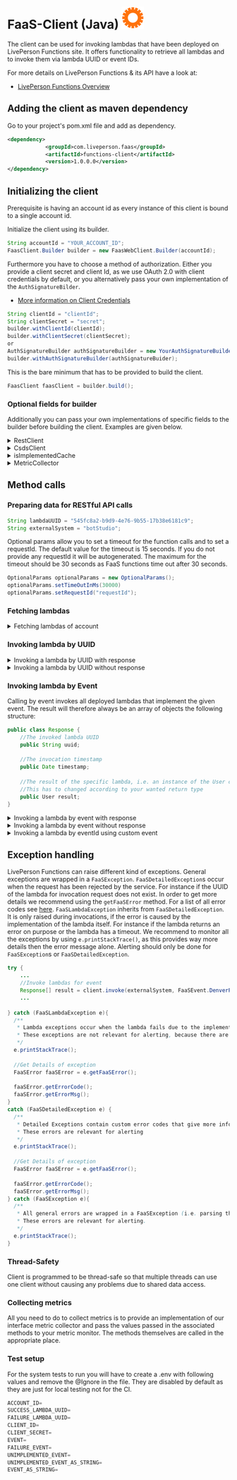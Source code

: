 
# FaaS-Client (Java)   ![Alt text](logo.png "Logo")

The client can be used for invoking lambdas that have been deployed on LivePerson Functions site.
It offers functionality to retrieve all lambdas and to invoke them via lambda UUID or event IDs.

For more details on LivePerson Functions & its API have a look at:

* [LivePerson Functions Overview](https://developers.liveperson.com/liveperson-functions-overview.html)

## Adding the client as maven dependency

Go to your project's pom.xml file and add as dependency.

```xml
<dependency>
            <groupId>com.liveperson.faas</groupId>
            <artifactId>functions-client</artifactId>
            <version>1.0.0.0</version>
</dependency>
```

## Initializing the client

Prerequisite is having an account id as every instance of this client is bound to a single account id.

Initialize the client using its builder.

```java
String accountId = "YOUR_ACCOUNT_ID";
FaasClient.Builder builder = new FaasWebClient.Builder(accountId);
```

Furthermore you have to choose a method of authorization.
Either you provide a client secret and client Id, as we use OAuth 2.0 with client credentials by default, 
or you alternatively pass your own implementation of the `AuthSignatureBilder`.

* [More information on Client Credentials](https://developers.liveperson.com/liveperson-functions-external-invocations-client-credentials.html)


```java
String clientId = "clientId";
String clientSecret = "secret";
builder.withClientId(clientId);
builder.withClientSecret(clientSecret);
or
AuthSignatureBuilder authSignatureBuilder = new YourAuthSignatureBuilder();
builder.withAuthSignatureBuilder(authSignatureBuider);
```

This is the bare minimum that has to be provided to build the client.

```java
FaasClient faasClient = builder.build();
```

### Optional fields for builder

Additionally you can pass your own implementations of specific fields to the builder before building the client.
Examples are given below.

<details><summary>RestClient</summary>
<p>

```java
RestClient restClient = new YourRestClient();
builder.withRestClient(restClient);
```

</p>
</details>

<details><summary>CsdsClient</summary>
<p>

There are two ways to set the `CsdsClient` which resolves necessary LP domains for our application.
Either you use a map whose keys represent the service names and whose values represent the domains or you implement the `CsdsClient` interface. 
Using the map reduces the calls to the CSDS endpoint. If no `CsdsClient`is provided, the library provides a default implementation, that caches the domains for two hours.

```java
CsdsClient csdsClient = new YourCsdsClient();
builder.withCsdsClient(CsdsClient csdsClient);
or
Map<String, String> csdsMap = new HashMap<String, String>;
builder.withCsdsMap(csdsMap);
```

</p>
</details>

<details><summary>isImplementedCache</summary>
<p>

You can set the IsImplementedCache for the `isImplemented` method which determines whether there are deployed lambdas that implement a given event.
By instantiating the client yourself you can set a custom caching time. Otherwise we will default back to 60 seconds. 

```java
int cachingTimeInSeconds = 30;
builder.withIsImplementedCache(new IsImplementedCache(cachingTimeInSeconds));
```

</p>
</details>

<details><summary>MetricCollector</summary>
<p>

```java
MetricCollector metricCollector = new YourMetricCollector();
builder.withMetricCollector(metricCollector);
```

</p>
</details>

## Method calls

### Preparing data for RESTful API calls

```java
String lambdaUUID = "545fc8a2-b9d9-4e76-9b55-17b38e6181c9";
String externalSystem = "botStudio";
```

Optional params allow you to set a timeout for the function calls and to set a requestId. 
The default value for the timeout is 15 seconds.
If you do not provide any requestId it will be autogenerated.
The maximum for the timeout should be 30 seconds as FaaS functions time out after 30 seconds.

```java
OptionalParams optionalParams = new OptionalParams();
optionalParams.setTimeOutInMs(30000)
optionalParams.setRequestId("requestId");
```


### Fetching lambdas

<details><summary>Fetching lambdas of account</summary>
<p>

```java
try {
    // After setting the builder up, instantiate the client
    FaasClient faasClient = builder.build();

    HashMap<String,String> filterMap = new HashMap<String, String>();
    filterMap.put("state", "Draft") // Filter lambdas by state ("Draft", "Productive", "Modified", "Marked Undeployed")
    filterMap.put("eventId", FaaSEvent.ControllerBotMessagingNewConversation.toString()); // Filter lambdas by event name (also substring)
    filterMap.put("name", "lambda_substring") // Filter lambdas by name substring

    List<LambdaResponse> lambdas = client.getLambdas(userId, filterMap, optionalParams);
    ...

} catch (FaaSException e) {...}
```

</p>
</details>

### Invoking lambda by UUID

<details><summary>Invoking a lambda by UUID with response</summary>
<p>

```java
//Set request payload
User payload = new User();
payload.name = "John Doe";

//Set header
Map<String, String> headers = new HashMap<String, String>() {{
    put("Accept-Language", "en-US");
}};

//Create invocation data => Send via body during invocation
FaaSInvocation<User> invocationData = new FaaSInvocation(headers, payload);

try {
    // After setting the builder up, instantiate the client
    FaasClient faasClient = builder.build()
    User result = client.invokeByUUID(externalSystem, lambdaUUID, invocationData, User.class, optionalParams);
    //Or call it with a requestID:
    String requestId = "requestId";
    User result = client.invokeByUUID(externalSystem, lambdaUUID, invocationData, User.class, requestId, optionalParams);
    ...

} catch (FaaSException e) {...}
```

</p>
</details>

<details><summary>Invoking a lambda by UUID without response</summary>
<p>

```java
//Set request payload
User payload = new User();
payload.name = "John Doe";

//Set header
Map<String, String> headers = new HashMap<String, String>() {{
    put("Accept-Language", "en-US");
}};

//Create invocation data => Send via body during invocation
FaaSInvocation<User> invocationData = new FaaSInvocation(headers, payload);
try {
    // After setting the builder up, instantiate the client
    FaasClient faasClient = builder.build()
    client.invokeByUUID(externalSystem, lambdaUUID, invocationData, optionalParams);

} catch (FaaSException e) {...}
```

</p>
</details>

### Invoking lambda by Event

Calling by event invokes all deployed lambdas that implement the given event.
The result will therefore always be an array of objects the following structure:

```java
public class Response {
    //The invoked lambda UUID
    public String uuid;

    //The invocation timestamp
    public Date timestamp;

    //The result of the specific lambda, i.e. an instance of the User class
    //This has to changed according to your wanted return type
    public User result;
}
```

<details><summary>Invoking a lambda by event with response</summary>
<p>

```java
//Set request payload
User payload = new User();
payload.name = "John Doe";

//Set header
Map<String, String> headers = new HashMap<String, String>() {{
    put("Accept-Language", "en-US");
}};

//Create invocation data => Send via body during invocation
FaaSInvocation<User> invocationData = new FaaSInvocation(headers, payload);

try {
    // After setting the builder up, instantiate the client
    FaasClient faasClient = builder.build()

    //Check if lambdas are implemented for event
    boolean isImplemented = client.isImplemented(externalSystem, FaaSEvent.DenverPostSurveyEmailTranscript);

    if(isImplemented){
        //Invoke lambdas for event
        Response[] result = client.invokeByEvent(externalSystem, FaaSEvent.DenverPostSurveyEmailTranscript, invocationData, Response[].class, optionalParams);

        // cast to list for convenience
        List<Response> = Arrays.asList(result);
    }
    ...

} catch (FaaSException e) {...}
```

</p>
</details>

<details><summary>Invoking a lambda by event without response</summary>
<p>

```java
//Set request payload
User payload = new User();
payload.name = "John Doe";

//Set header
Map<String, String> headers = new HashMap<String, String>() {{
    put("Accept-Language", "en-US");
}};

//Create invocation data => Send via body during invocation
FaaSInvocation<User> invocationData = new FaaSInvocation(headers, payload);
try {
    // After setting the builder up, instantiate the client
    FaasClient faasClient = builder.build()

    //Check if lambdas are implemented for event
    boolean isImplemented = client.isImplemented(externalSystem, FaaSEvent.DenverPostSurveyEmailTranscript);

    if(isImplemented){
        //Invoke lambdas for event
        client.invokeByEvent(externalSystem, FaaSEvent.DenverPostSurveyEmailTranscript, invocationData, optionalParams);
    }
    ...

} catch (FaaSException e) {...}
```

</p>
</details>

<details><summary>Invoking a lambda by eventId using custom event</summary>
<p>

Custom events are events that are not yet fully acknowledged and thus not part of the FaasEvent enum. Instead you have to
provide a string.`

```java
     //Check if lambdas are implemented for event
    boolean isImplemented = client.isImplemented(externalSystem, event);

    //With return type: 
    if(isImplemented) {
        Response[] result = client.invokeByEvent(externalSystem, event, invocationData, Response[].class, optionalParams);
    }
    //Without return type:
    if(isImplemented) {
        client.invokeByEvent(externalSystem, event, invocationData, optionalParams);
    }
```

## Logging

Our Application offers logging with Log4j2. For it to work properly you will have to create a log4j2.xml file or a similar configuration file.
It should be placed in src/main/resources. For instance you could use following configuration to log to the console.

```xml
<?xml version="1.0" encoding="UTF-8"?>
<Configuration status="warn" name="MyApp" packages="">
  <Appenders>
    <Console name="STDOUT" target="SYSTEM_OUT">
      <PatternLayout pattern="%m%n"/>
    </Console>
  </Appenders>
  <Loggers>
    <Root level="error">
      <AppenderRef ref="STDOUT"/>
    </Root>
  </Loggers>
</Configuration>
```

More detailed information about Log4j2 can be found [here](https://logging.apache.org/log4j/2.x/).

</p>
</details>

## Exception handling

LivePerson Functions can raise different kind of exceptions. General exceptions are wrapped in a `FaaSException`.
`FaaSDetailedException`s occur when the request has been rejected by the service. For instance if the UUID of the lambda for invocation request does not exist. In order to get more details we recommend using the `getFaaSError` method. For a list of all error codes see [here](https://lpgithub.dev.lprnd.net/RnD-Mannheim/faas-error-codes/blob/master/index.ts).
`FaaSLambdaException` inherits from `FaaSDetailedException`. It is only raised during invocations, if the error is caused by the implementation of the lambda itself. For instance if the lambda returns an error on purpose or the lambda has a timeout. We recommend to monitor all the exceptions by using `e.printStackTrace()`, as this provides way more details then the error message alone. Alerting should only be done for `FaaSException`s or `FaaSDetailedException`.

```java
try {
    ...
    //Invoke lambdas for event
    Response[] result = client.invoke(externalSystem, FaaSEvent.DenverPostSurveyEmailTranscript, invocationData, Response[].class, optionalParams);
    ...

} catch (FaaSLambdaException e){
  /**
   * Lambda exceptions occur when the lambda fails due to the implementation.
   * These exceptions are not relevant for alerting, because there are no issues with the service itself.
   */
  e.printStackTrace();

  //Get Details of exception
  FaaSError faaSError = e.getFaaSError();

  faaSError.getErrorCode();
  faaSError.getErrorMsg();
}
catch (FaaSDetailedException e) {
  /**
   * Detailed Exceptions contain custom error codes that give more information.
   * These errors are relevant for alerting
   */
  e.printStackTrace();

  //Get Details of exception
  FaaSError faaSError = e.getFaaSError();

  faaSError.getErrorCode();
  faaSError.getErrorMsg();
} catch (FaaSException e){
  /**
   * All general errors are wrapped in a FaaSException (i.e. parsing the JSON response, or 401 on authentication).             *
   * These errors are relevant for alerting.
   */
  e.printStackTrace();
}
```

### Thread-Safety

Client is programmed to be thread-safe so that multiple threads can use one client without causing any problems due to shared data access.

### Collecting metrics

All you need to do to collect metrics is to provide an implementation of our interface metric collector and pass the values passed in the associated methods to your metric monitor.
The methods themselves are called in the appropriate place.

### Test setup

For the system tests to run you will have to create a .env with following values and remove the @Ignore in the file.
They are disabled by default as they are just for local testing not for the CI.


```java
ACCOUNT_ID=
SUCCESS_LAMBDA_UUID=
FAILURE_LAMBDA_UUID=
CLIENT_ID=
CLIENT_SECRET=
EVENT=
FAILURE_EVENT=
UNIMPLEMENTED_EVENT=
UNIMPLEMENTED_EVENT_AS_STRING=
EVENT_AS_STRING=
```

